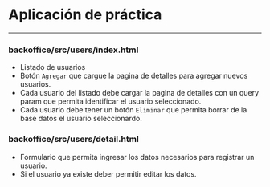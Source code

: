 # Aplicación de práctica

---

### backoffice/src/users/index.html

- Listado de usuarios
- Botón `Agregar` que cargue la pagina de detalles para agregar nuevos usuarios.
- Cada usuario del listado debe cargar la pagina de detalles con un query param que permita identificar el usuario seleccionado.
- Cada usuario debe tener un botón `Eliminar` que permita borrar de la base datos el usuario seleccionardo.

### backoffice/src/users/detail.html

- Formulario que permita ingresar los datos necesarios para registrar un usuario.
- Si el usuario ya existe deber permitir editar los datos.
